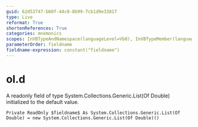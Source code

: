 ```yaml
---
guid: 62d53747-b60f-44c8-8b99-7cb1d9e33817
type: Live
reformat: True
shortenReferences: True
categories: mnemonics
scopes: InVBTypeAndNamespace(languageLevel=Vb8), InVBTypeMember(languageLevel=Vb8)
parameterOrder: fieldname
fieldname-expression: constant("fieldname")
---
```


# ol.d

A readonly field of type System.Collections.Generic.List(Of Double) initialized to the default value.

```
Private ReadOnly $fieldname$ As System.Collections.Generic.List(Of Double) = new System.Collections.Generic.List(Of Double)()
```
